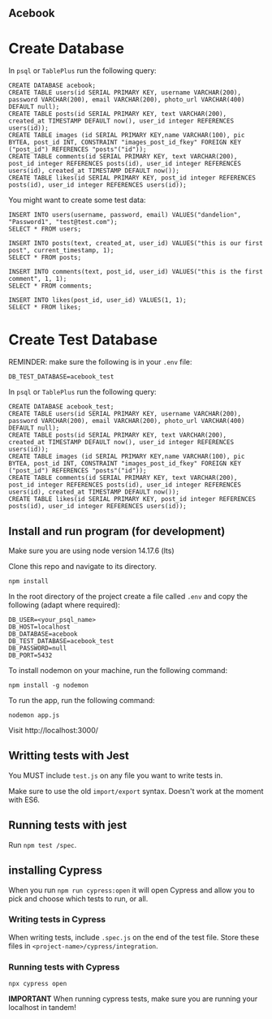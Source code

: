 ## Acebook

# Create Database

In `psql` or `TablePlus` run the following query:

```
CREATE DATABASE acebook;
CREATE TABLE users(id SERIAL PRIMARY KEY, username VARCHAR(200), password VARCHAR(200), email VARCHAR(200), photo_url VARCHAR(400) DEFAULT null);
CREATE TABLE posts(id SERIAL PRIMARY KEY, text VARCHAR(200), created_at TIMESTAMP DEFAULT now(), user_id integer REFERENCES users(id));
CREATE TABLE images (id SERIAL PRIMARY KEY,name VARCHAR(100), pic BYTEA, post_id INT, CONSTRAINT "images_post_id_fkey" FOREIGN KEY ("post_id") REFERENCES "posts"("id"));
CREATE TABLE comments(id SERIAL PRIMARY KEY, text VARCHAR(200), post_id integer REFERENCES posts(id), user_id integer REFERENCES users(id), created_at TIMESTAMP DEFAULT now());
CREATE TABLE likes(id SERIAL PRIMARY KEY, post_id integer REFERENCES posts(id), user_id integer REFERENCES users(id));
```

You might want to create some test data:

```
INSERT INTO users(username, password, email) VALUES("dandelion", "Password1", "test@test.com");
SELECT * FROM users;

INSERT INTO posts(text, created_at, user_id) VALUES("this is our first post", current_timestamp, 1);
SELECT * FROM posts;

INSERT INTO comments(text, post_id, user_id) VALUES("this is the first comment", 1, 1);
SELECT * FROM comments;

INSERT INTO likes(post_id, user_id) VALUES(1, 1);
SELECT * FROM likes;
```

# Create Test Database

REMINDER: make sure the following is in your `.env` file:

```
DB_TEST_DATABASE=acebook_test
```

In `psql` or `TablePlus` run the following query:

```
CREATE DATABASE acebook_test;
CREATE TABLE users(id SERIAL PRIMARY KEY, username VARCHAR(200), password VARCHAR(200), email VARCHAR(200), photo_url VARCHAR(400) DEFAULT null);
CREATE TABLE posts(id SERIAL PRIMARY KEY, text VARCHAR(200), created_at TIMESTAMP DEFAULT now(), user_id integer REFERENCES users(id));
CREATE TABLE images (id SERIAL PRIMARY KEY,name VARCHAR(100), pic BYTEA, post_id INT, CONSTRAINT "images_post_id_fkey" FOREIGN KEY ("post_id") REFERENCES "posts"("id"));
CREATE TABLE comments(id SERIAL PRIMARY KEY, text VARCHAR(200), post_id integer REFERENCES posts(id), user_id integer REFERENCES users(id), created_at TIMESTAMP DEFAULT now());
CREATE TABLE likes(id SERIAL PRIMARY KEY, post_id integer REFERENCES posts(id), user_id integer REFERENCES users(id));
```

## Install and run program (for development)

Make sure you are using node version 14.17.6 (lts)

Clone this repo and navigate to its directory.

`npm install`

In the root directory of the project create a file called `.env` and copy the following (adapt where required):

```
DB_USER=<your_psql_name>
DB_HOST=localhost
DB_DATABASE=acebook
DB_TEST_DATABASE=acebook_test
DB_PASSWORD=null
DB_PORT=5432
```

To install nodemon on your machine, run the following command:

`npm install -g nodemon`

To run the app, run the following command:

`nodemon app.js`

Visit http://localhost:3000/

## Writting tests with Jest

You MUST include `test.js` on any file you want to write tests in.

Make sure to use the old `import/export` syntax. Doesn't work at the moment with ES6.

## Running tests with jest

Run `npm test /spec`.

## installing Cypress

When you run `npm run cypress:open` it will open Cypress and allow you to pick and choose which tests to run, or all.

### Writing tests in Cypress

When writing tests, include `.spec.js` on the end of the test file.
Store these files in `<project-name>/cypress/integration`.

### Running tests with Cypress

`npx cypress open`

**IMPORTANT**
When running cypress tests, make sure you are running your localhost in tandem!

